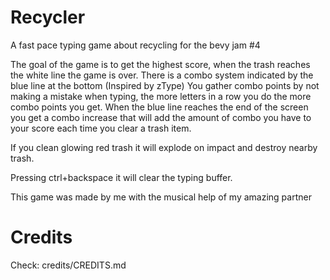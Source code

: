 # Recycler
A fast pace typing game about recycling for the bevy jam #4

The goal of the game is to get the highest score, when the trash reaches the white line the game is over.
There is a combo system indicated by the blue line at the bottom (Inspired by zType)
You gather combo points by not making a mistake when typing, the more letters in a row you do the more combo points you get.
When the blue line reaches the end of the screen you get a combo increase that will add the amount of combo you have to your score each time you clear a trash item.

If you clean glowing red trash it will explode on impact and destroy nearby trash. 


Pressing ctrl+backspace it will clear the typing buffer.



This game was made by me with the musical help of my amazing partner


# Credits
Check: credits/CREDITS.md
